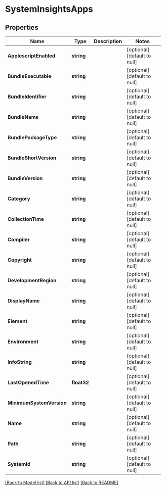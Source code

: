 # SystemInsightsApps

## Properties
Name | Type | Description | Notes
------------ | ------------- | ------------- | -------------
**ApplescriptEnabled** | **string** |  | [optional] [default to null]
**BundleExecutable** | **string** |  | [optional] [default to null]
**BundleIdentifier** | **string** |  | [optional] [default to null]
**BundleName** | **string** |  | [optional] [default to null]
**BundlePackageType** | **string** |  | [optional] [default to null]
**BundleShortVersion** | **string** |  | [optional] [default to null]
**BundleVersion** | **string** |  | [optional] [default to null]
**Category** | **string** |  | [optional] [default to null]
**CollectionTime** | **string** |  | [optional] [default to null]
**Compiler** | **string** |  | [optional] [default to null]
**Copyright** | **string** |  | [optional] [default to null]
**DevelopmentRegion** | **string** |  | [optional] [default to null]
**DisplayName** | **string** |  | [optional] [default to null]
**Element** | **string** |  | [optional] [default to null]
**Environment** | **string** |  | [optional] [default to null]
**InfoString** | **string** |  | [optional] [default to null]
**LastOpenedTime** | **float32** |  | [optional] [default to null]
**MinimumSystemVersion** | **string** |  | [optional] [default to null]
**Name** | **string** |  | [optional] [default to null]
**Path** | **string** |  | [optional] [default to null]
**SystemId** | **string** |  | [optional] [default to null]

[[Back to Model list]](../README.md#documentation-for-models) [[Back to API list]](../README.md#documentation-for-api-endpoints) [[Back to README]](../README.md)


